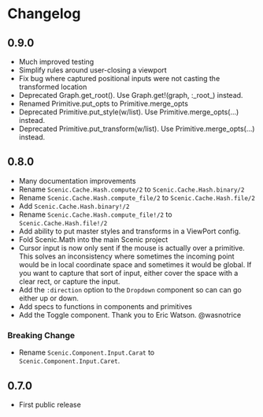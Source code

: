 # Changelog

## 0.9.0
* Much improved testing
* Simplify rules around user-closing a viewport
* Fix bug where captured positional inputs were not casting the transformed location
* Deprecated Graph.get_root(). Use Graph.get!(graph, :\_root\_) instead.
* Renamed Primitive.put_opts to Primitive.merge_opts
* Deprecated Primitive.put_style(w/list). Use Primitive.merge_opts(...) instead.
* Deprecated Primitive.put_transform(w/list). Use Primitive.merge_opts(...) instead.


## 0.8.0

* Many documentation improvements
* Rename `Scenic.Cache.Hash.compute/2` to `Scenic.Cache.Hash.binary/2`
* Rename `Scenic.Cache.Hash.compute_file/2` to `Scenic.Cache.Hash.file/2`
* Add `Scenic.Cache.Hash.binary!/2`
* Rename `Scenic.Cache.Hash.compute_file!/2` to `Scenic.Cache.Hash.file!/2`
* Add ability to put master styles and transforms in a ViewPort config.
* Fold Scenic.Math into the main Scenic project
* Cursor input is now only sent if the mouse is actually over a primitive. This
  solves an inconsistency where sometimes the incoming point would be in local
  coordinate space and sometimes it would be global. If you want to capture that
  sort of input, either cover the space with a clear rect, or capture the input.
* Add the `:direction` option to the `Dropdown` component so can can go either
  up or down.
* Add specs to functions in components and primitives
* Add the Toggle component. Thank you to Eric Watson. @wasnotrice

### Breaking Change

* Rename `Scenic.Component.Input.Carat` to `Scenic.Component.Input.Caret`.

## 0.7.0

* First public release